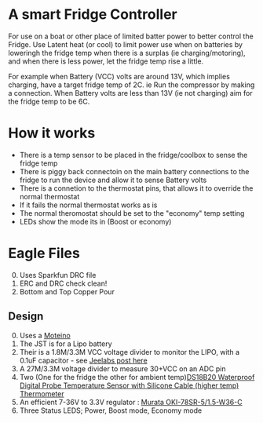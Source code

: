 # A smart Fridge Controller

For use on a boat or other place of limited batter power to better control the Fridge.  Use Latent heat (or cool) to limit power use when on batteries by loweringh the fridge temp when there is a surplas (ie charging/motoring), and when there is less power, let the fridge temp rise a little. 

For example when Battery (VCC) volts are around 13V, which implies charging, have a target fridge temp of 2C. ie Run the compressor by making a connection. When Battery volts are less than 13V (ie not charging) aim for the fridge temp to be 6C.

# How it works

* There is a temp sensor to be placed in the fridge/coolbox to sense the fridge temp
* There is piggy back connectoin on the main battery connections to the fridge to run the device and allow it to sense Battery volts
* There is a connetion to the thermostat pins, that allows it to override the normal thermostat
* If it fails the normal thermostat works as is
* The normal theromostat should be set to the "economy" temp setting
* LEDs show the mode its in (Boost or economy)

# Eagle Files

0. Uses Sparkfun DRC file
1. ERC and DRC check clean!
2. Bottom and Top Copper Pour

## Design
 
0. Uses a [Moteino](https://lowpowerlab.com/guide/moteino/)
1. The JST is for a Lipo battery
2. Their is a 1.8M/3.3M VCC voltage divider to monitor the LIPO, with a 0.1uF capacitor - see [Jeelabs post here](https://jeelabs.org/2013/05/16/measuring-the-battery-without-draining-it/)
3. A 27M/3.3M voltage divider to measure 30+VCC on an ADC pin
4. Two (One for the fridge the other for ambient temp)[DS18B20 Waterproof Digital Probe Temperature Sensor with Silicone Cable (higher temp) Thermometer](https://www.ebay.co.uk/sch/i.html?_from=R40&_trksid=p2380057.m570.l1313.TR0.TRC0.H0.Xvermont+l+tent.TRS0&_nkw=DS18B20+Waterproof+Digital+Probe+Temperature+Sensor+Silicone+Cable+Thermometer&_sacat=0)
5. An efficient 7-36V to 3.3V regulator : [Murata OKI-78SR-5/1.5-W36-C](https://power.murata.com/data/power/oki-78sr.pdf)
6. Three Status LEDS; Power, Boost mode, Economy mode
